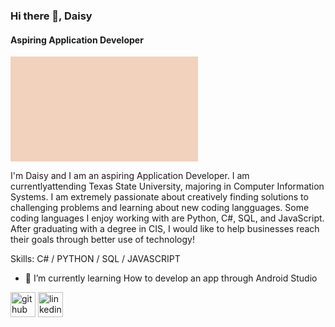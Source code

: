 ### 
### Hi there 👋, Daisy 
#### Aspiring Application Developer
![Aspiring Application Developer](data:image/png;base64,iVBORw0KGgoAAAANSUhEUgAAASwAAACoCAMAAABt9SM9AAAAA1BMVEXy0r0X5PLIAAAAR0lEQVR4nO3BAQEAAACCIP+vbkhAAQAAAAAAAAAAAAAAAAAAAAAAAAAAAAAAAAAAAAAAAAAAAAAAAAAAAAAAAAAAAAAAAO8GxYgAAb0jQ/cAAAAASUVORK5CYII=)

I'm Daisy and I am an aspiring Application Developer. I am currentlyattending Texas State University, majoring in Computer Information Systems. I am extremely passionate about creatively finding solutions to challenging problems and learning about new coding langguages. Some coding languages I enjoy working with are Python, C#, SQL, and JavaScript. After graduating with a degree in CIS, I would like to help businesses reach their goals through better use of technology!

Skills: C# / PYTHON / SQL / JAVASCRIPT

- 🌱 I’m currently learning How to develop an app through Android Studio 


[<img src='https://cdn.jsdelivr.net/npm/simple-icons@3.0.1/icons/github.svg' alt='github' height='40'>](https://github.com/daisy016)  [<img src='https://cdn.jsdelivr.net/npm/simple-icons@3.0.1/icons/linkedin.svg' alt='linkedin' height='40'>](https://www.linkedin.com/in/daisysmoreno/)  

